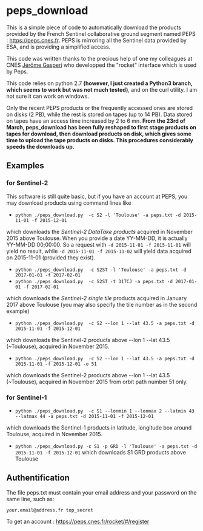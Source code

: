 # peps_download

This is a simple piece of code to automatically download the products provided by the French Sentinel collaborative ground segment named PEPS : https://peps.cnes.fr. PEPS is mirroring all the Sentinel data provided by ESA, and is providing a simplified access.

This code was written thanks to the precious help of one my colleagues at CNES [Jérôme Gasperi](https://www.linkedin.com/pulse/rocket-earth-your-pocket-gasperi-jerome) who developped the "rocket" interface which is used by Peps.

This code relies on python 2.7 **(however, I just created a Python3 branch, which seems to work but was not much tested)**, and on the curl utility. I am not sure it can work on windows.

Only the recent PEPS products or the frequently accessed ones are stored on disks (2 PB), while the rest is stored on tapes (up to 14 PB). Data stored on tapes have an access time increased by 2 to 6 mn. **From the 23rd of March, peps_download has been fully reshaped to first stage products on tapes for download, then download products on disk, which gives some time to upload the tape products on disks. This procedures considerably speeds the downloads up.**
 

## Examples

### for Sentinel-2
This software is still quite basic, but if you have an account at PEPS, you may download products using command lines like 

- `python ./peps_download.py  -c S2 -l 'Toulouse' -a peps.txt -d 2015-11-01 -f 2015-12-01`

 which downloads the *Sentinel-2 DataTake products*  acquired in November 2015 above Toulouse. When you provide a date YY-MM-DD, it is actually YY-MM-DD:00;00:00. So a request with `-d 2015-11-01 -f 2015-11-01` will yield no result, while `-d 2015-11-01 -f 2015-11-02` will yield data acquired on 2015-11-01 (provided they exist).

- `python ./peps_download.py  -c S2ST -l 'Toulouse' -a peps.txt -d 2017-01-01 -f 2017-02-01`
- `python ./peps_download.py  -c S2ST -t 31TCJ -a peps.txt -d 2017-01-01 -f 2017-02-01`

 which downloads the *Sentinel-2 single tile* products  acquired in January 2017 above Toulouse (you may also specify the tile number as in the second example)

- `python ./peps_download.py  -c S2 --lon 1 --lat 43.5 -a peps.txt -d 2015-11-01 -f 2015-12-01`

 which downloads the Sentinel-2 products above --lon 1 --lat 43.5 (~Toulouse), acquired in November 2015.
 
 - `python ./peps_download.py  -c S2 --lon 1 --lat 43.5 -a peps.txt -d 2015-11-01 -f 2015-12-01 -o 51` 

 which downloads the Sentinel-2 products above --lon 1 --lat 43.5 (~Toulouse), acquired in November 2015 from orbit path number 51 only.
### for Sentinel-1
- `python ./peps_download.py  -c S1 --lonmin 1 --lonmax 2 --latmin 43 --latmax 44 -a peps.txt -d 2015-11-01 -f 2015-12-01`

 which downloads the Sentinel-1 products in latitude, longitude box around Toulouse, acquired in November 2015.

- `python ./peps_download.py -c S1 -p GRD -l 'Toulouse' -a peps.txt -d 2015-11-01 -f 2015-12-01`
which downloads S1 GRD products above Toulouse

## Authentification 

The file peps.txt must contain your email address and your password on the same line, such as:

`your.email@address.fr top_secret`

To get an account : https://peps.cnes.fr/rocket/#/register


